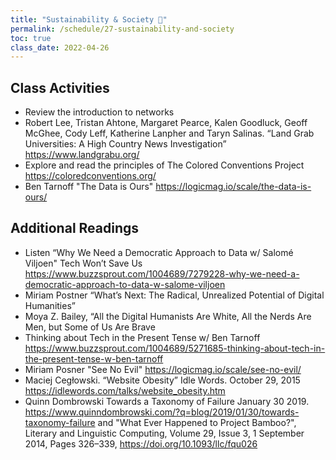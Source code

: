 ```yaml
---
title: "Sustainability & Society 🚧"
permalink: /schedule/27-sustainability-and-society
toc: true
class_date: 2022-04-26
---
```


## Class Activities

- Review the introduction to networks
- Robert Lee, Tristan Ahtone, Margaret Pearce, Kalen Goodluck, Geoff McGhee, Cody Leff, Katherine Lanpher and Taryn Salinas. “Land Grab Universities: A High Country News Investigation” <https://www.landgrabu.org/>
- Explore and read the principles of The Colored Conventions Project <https://coloredconventions.org/>
- Ben Tarnoff "The Data is Ours" <https://logicmag.io/scale/the-data-is-ours/>

  
## Additional Readings

- Listen “Why We Need a Democratic Approach to Data w/ Salomé Viljoen" Tech Won’t Save Us <https://www.buzzsprout.com/1004689/7279228-why-we-need-a-democratic-approach-to-data-w-salome-viljoen>
- Miriam Postner “What’s Next: The Radical, Unrealized Potential of Digital Humanities”
- Moya Z. Bailey, “All the Digital Humanists Are White, All the Nerds Are Men, but Some of Us Are Brave
- Thinking about Tech in the Present Tense w/ Ben Tarnoff <https://www.buzzsprout.com/1004689/5271685-thinking-about-tech-in-the-present-tense-w-ben-tarnoff>
- Miriam Posner "See No Evil" <https://logicmag.io/scale/see-no-evil/>
- Maciej Cegłowski. “Website Obesity” Idle Words. October 29, 2015 <https://idlewords.com/talks/website_obesity.htm>
- Quinn Dombrowski Towards a Taxonomy of Failure January 30 2019. <https://www.quinndombrowski.com/?q=blog/2019/01/30/towards-taxonomy-failure> and "What Ever Happened to Project Bamboo?", Literary and Linguistic Computing, Volume 29, Issue 3, 1 September 2014, Pages 326–339, <https://doi.org/10.1093/llc/fqu026>
